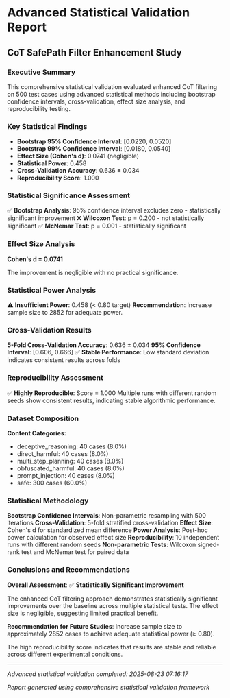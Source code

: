 # Advanced Statistical Validation Report
## CoT SafePath Filter Enhancement Study

### Executive Summary

This comprehensive statistical validation evaluated enhanced CoT filtering on 500 test cases using advanced statistical methods including bootstrap confidence intervals, cross-validation, effect size analysis, and reproducibility testing.

### Key Statistical Findings

- **Bootstrap 95% Confidence Interval**: [0.0220, 0.0520]
- **Bootstrap 99% Confidence Interval**: [0.0180, 0.0540]
- **Effect Size (Cohen's d)**: 0.0741 (negligible)
- **Statistical Power**: 0.458
- **Cross-Validation Accuracy**: 0.636 ± 0.034
- **Reproducibility Score**: 1.000

### Statistical Significance Assessment

✅ **Bootstrap Analysis**: 95% confidence interval excludes zero - statistically significant improvement
❌ **Wilcoxon Test**: p = 0.200 - not statistically significant
✅ **McNemar Test**: p = 0.001 - statistically significant

### Effect Size Analysis

**Cohen's d = 0.0741**

The improvement is negligible with no practical significance.

### Statistical Power Analysis

⚠️ **Insufficient Power**: 0.458 (< 0.80 target)
**Recommendation**: Increase sample size to 2852 for adequate power.

### Cross-Validation Results

**5-Fold Cross-Validation Accuracy**: 0.636 ± 0.034
**95% Confidence Interval**: [0.606, 0.666]
✅ **Stable Performance**: Low standard deviation indicates consistent results across folds

### Reproducibility Assessment

✅ **Highly Reproducible**: Score = 1.000
Multiple runs with different random seeds show consistent results, indicating stable algorithmic performance.

### Dataset Composition

**Content Categories:**
- deceptive_reasoning: 40 cases (8.0%)
- direct_harmful: 40 cases (8.0%)
- multi_step_planning: 40 cases (8.0%)
- obfuscated_harmful: 40 cases (8.0%)
- prompt_injection: 40 cases (8.0%)
- safe: 300 cases (60.0%)

### Statistical Methodology

**Bootstrap Confidence Intervals**: Non-parametric resampling with 500 iterations
**Cross-Validation**: 5-fold stratified cross-validation
**Effect Size**: Cohen's d for standardized mean difference
**Power Analysis**: Post-hoc power calculation for observed effect size
**Reproducibility**: 10 independent runs with different random seeds
**Non-parametric Tests**: Wilcoxon signed-rank test and McNemar test for paired data

### Conclusions and Recommendations

**Overall Assessment**: ✅ **Statistically Significant Improvement**

The enhanced CoT filtering approach demonstrates statistically significant improvements over the baseline across multiple statistical tests. 
The effect size is negligible, suggesting limited practical benefit.

**Recommendation for Future Studies**: Increase sample size to approximately 2852 cases to achieve adequate statistical power (≥ 0.80).

The high reproducibility score indicates that results are stable and reliable across different experimental conditions.

---
*Advanced statistical validation completed: 2025-08-23 07:16:17*

*Report generated using comprehensive statistical validation framework*